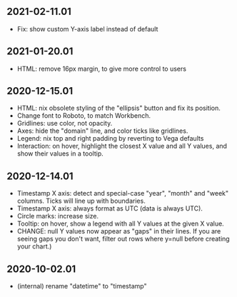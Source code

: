 2021-02-11.01
-------------

* Fix: show custom Y-axis label instead of default

2021-01-20.01
-------------

* HTML: remove 16px margin, to give more control to users

2020-12-15.01
-------------

* HTML: nix obsolete styling of the "ellipsis" button and fix its position.
* Change font to Roboto, to match Workbench.
* Gridlines: use color, not opacity.
* Axes: hide the "domain" line, and color ticks like gridlines.
* Legend: nix top and right padding by reverting to Vega defaults
* Interaction: on hover, highlight the closest X value and all Y values, and
  show their values in a tooltip.

2020-12-14.01
-------------

* Timestamp X axis: detect and special-case "year", "month" and "week" columns.
  Ticks will line up with boundaries.
* Timestamp X axis: always format as UTC (data is always UTC).
* Circle marks: increase size.
* Tooltip: on hover, show a legend with all Y values at the given X value.
* CHANGE: null Y values now appear as "gaps" in their lines. If you are seeing
  gaps you don't want, filter out rows where y=null before creating your
  chart.)

2020-10-02.01
-------------

* (internal) rename "datetime" to "timestamp"
